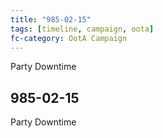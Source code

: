 ```yaml
---
title: "985-02-15"
tags: [timeline, campaign, oota]
fc-category: OotA Campaign
---
```

<span class='ob-timelines'
	data-date='985-02-15-00'
	data-title='Campaign: NAGA Adventures'
	data-class='orange'> Party Downtime </span>
## 985-02-15
Party Downtime
